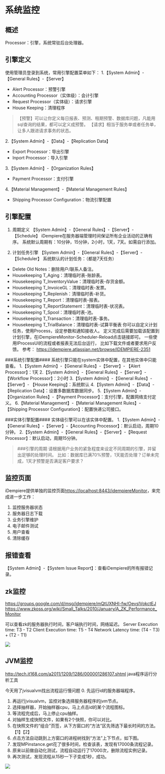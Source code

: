 系统监控
===

概述
---

Processor：引擎，系统常驻后台处理器。

引擎定义
---

使用管理员登录到系统，常用引擎配置菜单如下：
1.【System Admin】-【General Rules】-【Server】
- Alert Processor：预警引擎
- Accounting Processor（实体级）：会计引擎
- Request Processor（实体级）：请求引擎
- House Keeping：清理程序

>【预警】可以让你定义每日报表、预测、租期预警、数据库问题，凡能用sql查询的结果，都可以定义成预警。
>【请求】相当于服务单或者任务单，让多人跟进请求事务的状态。

2.【System Admin】-【Data】-【Replication Data】
- Export Processor：导出引擎
- Inport Processor：导入引擎

3.【System Admin】-【Organization Rules】
- Payment Processor：支付引擎

4.【Material Management】-【Material Management Rules】
- Shipping Processor Configuration：物流引擎配置


引擎配置
---

1. 周期定义
【System Admin】-【General Rules】-【Server】-【Schedule】
iDempiere在服务器端管理时间保证所有企业活动的正确有序。
系统默认周期有：10分钟，15分钟，2小时，1天，7天。如需自行添加。

2. 计划任务引擎
【System Admin】-【General Rules】-【Server】- 【Scheduler】
系统默认的计划任务：（都是7天任务）
- Delete Old Notes：删除用户/联系人备注。
- Housekeeping T_Aging：清理临时表-账龄表。
- Housekeeping T_InventoryValue：清理临时表-存货金额。
- Housekeeping T_InvoiceGL：清理临时表-发票。
- Housekeeping T_Replenish：清理临时表-补货。
- Housekeeping T_Report：清理临时表-报表。
- Housekeeping T_ReportStatement：清理临时表-状况表。
- Housekeeping T_Spool：清理临时表-池。
- Housekeeping T_Transaction：清理临时表-事务。
- Housekeeping T_TrialBalance：清理临时表-试算平衡表
你可以自定义计划任务，使用Process，设定参数和通知接收人。
定义完成后需要加载该配置到计划引擎，在iDempiereMonitor-Scheduler-Reload点击链接即可。
一些使用IProcessUI的流程或者报表无法后台运行， 比如下载文件或者要求用户反馈。
参考：
https://idempiere.atlassian.net/browse/IDEMPIERE-2351

###系统引擎配置####
系统引擎只能在system实体中配置，在其他实体中只能查看。
1.【System Admin】-【General Rules】-【Server】- 【Alert Processor】：1天
2.【System Admin】-【General Rules】-【Server】- 【Workflow Processor】：2小时
3.【System Admin】-【General Rules】-【Server】- 【House Keeping】：系统默认
4.【System Admin】-【Data】-【Replication Data】：设置多数据库数据同步。
5.【System Admin】-【Organization Rules】-【Payment Processor】：支付引擎，配置网络支付定义。
6.【Material Management】-【Material Management Rules】-【Shipping Processor Configuration】：配置快递公司接口。

###实体引擎配置####
实体级引擎可以在该实体中配置。
1.【System Admin】-【General Rules】-【Server】-【Accounting Processor】：默认启动，周期10分钟。
2.【System Admin】-【General Rules】-【Server】-【Request Processor】：默认启动，周期15分钟。

> ###引擎的周期
> 请根据用户业务的紧急程度来设定不同周期的引擎，并留出足够的处理时间。
> 比如：数据库已满70%预警，1天能否处理？订单未完成，1天才预警是否满足客户要求？

监控页面
---

iDempiere提供单独的监控页面[https://localhost:8443/idempiereMonitor](https://localhost:8443/idempiereMonitor)，来完成进一步工作：
1. 监控服务器状态
2. 服务器日志下载
3. 业务引擎维护
4. 电子邮件测试
5. 用户查看
6. 清除缓存 

报错查看
---

【System Admin】-【System Issue Report】：查看iDempiere的所有报错记录。

zk监控
---

https://groups.google.com/d/msg/idempiere/mQtUXNHI-fw/OevslVokctEJ
https://www.zkoss.org/wiki/Small_Talks/2010/January/A_ZK_Performance_Monitor

可以查看zk的服务器执行时间，客户端执行时间，网络延迟。
Server Execution time: T3 - T2
Client Execution time: T5 - T4
Network Latency time: (T4 - T3) + (T2 - T1)

![](https://static.oschina.net/uploads/space/2017/0915/125801_trV6_2720480.png)

JVM监控
---

http://tech.it168.com/a2011/1209/1286/000001286107.shtml java程序运行分析工具

今天用了jvisualvm找出流程运行慢问题
0. 先运行id的服务器端程序。
1. 再运行jvisualvm，监控对象选择服务器程序的jvm节点。
2. 选择抽样器，开始抽样器cpu，马上点击id的某个流程图标。
3. 等流程完成后，马上停止cpu抽样。
4. 对抽样生成快照文件，如果有2个快照，你可以对比。
5. 在快照文件的“组合”页签，从下方窗口的“方法”区先筛选下最长时间的方法。【1】【2】
6. 点击方法自动跳到上方窗口的进程树找到“方法”上下节点，如下图。
7. 发现MPinstance.get花了很多时间，检查该表，发现有17000条流程记录。
8. 原来以前做自动化测试，流程自动运行了17000次，删除流程实例记录。
9. 再次测试，发现流程从15秒一下子变成1秒，成功。

![](https://static.oschina.net/uploads/space/2017/0905/225130_BNkG_2720480.png)

